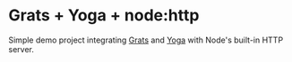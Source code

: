 # Grats + Yoga + node:http

Simple demo project integrating [Grats](https://grats.capt.dev/) and [Yoga](https://github.com/dotansimha/graphql-yoga) with Node's built-in HTTP server.

